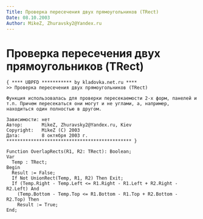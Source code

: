 ```yaml
---
Title: Проверка пересечения двух прямоугольников (TRect)
Date: 08.10.2003
Author: MikeZ, Zhuravsky2@Yandex.ru
---
```



Проверка пересечения двух прямоугольников (TRect)
=================================================

    { **** UBPFD *********** by kladovka.net.ru ****
    >> Проверка пересечения двух прямоугольников (TRect)
     
    Функция использовалась для проверки пересекаемости 2-х форм, панелей и т.п. Причем пересекаться они могут и не углами, а, например, находиться один полностью в другом.
     
    Зависимости: нет
    Автор:       MikeZ, Zhuravsky2@Yandex.ru, Kiev
    Copyright:   MikeZ (C) 2003
    Дата:        8 октября 2003 г.
    ********************************************** }
     
    Function OverlapRects(R1, R2: TRect): Boolean;
    Var
      Temp : TRect;
    Begin
      Result := False;
      If Not UnionRect(Temp, R1, R2) Then Exit;
      If (Temp.Right - Temp.Left <= R1.Right - R1.Left + R2.Right - R2.Left) And
        (Temp.Bottom - Temp.Top <= R1.Bottom - R1.Top + R2.Bottom - R2.Top) Then
        Result := True;
    End;
